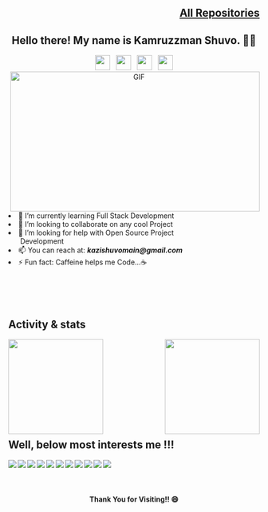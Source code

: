 <h2 align="right"><a href="https://github.com/kazishuvo22?tab=repositories">All Repositories</a></h2>
<h2 align="center">Hello there! My name is Kamruzzman Shuvo. 👋🤓</h2>

<p align='center'>
<a href="https://facebook.com/kshuvo22"><img height="30" src="https://github.com/kazishuvo22/kazishuvo22/blob/master/icon/facebook.png?raw=true"></a>&nbsp;&nbsp;
<a href="https://twitter.com/kazishuvo22"><img height="30" src="https://github.com/kazishuvo22/kazishuvo22/blob/master/icon/twitter.png?raw=true"></a>&nbsp;&nbsp;
<a href="https://instagram.com/kazi__shuvo"><img height="30" src="https://github.com/kazishuvo22/kazishuvo22/blob/master/icon/instagram.jpg?raw=true"></a>&nbsp;&nbsp;
<a href="https://www.linkedin.com/in/kamruzzman-shuvo-60ba30144/"><img height="30" src="https://github.com/kazishuvo22/kazishuvo22/blob/master/icon/linkedin.png?raw=true"></a>
<br>

<img align="right" alt="GIF" src="https://github.com/kazishuvo22/kazishuvo22/blob/master/icon/code.gif?raw=true" width="500" height="280" />
 
<li>🌱 I’m currently learning Full Stack Development </li>
<li>👯 I’m looking to collaborate on any cool Project </li>
<li>🤔 I’m looking for help with Open Source Project <br>&nbsp;&nbsp;&nbsp;&nbsp;&nbsp;&nbsp;Development  </li>
<li>📫 You can reach at: <b><i>kazishuvomain@gmail.com</i></b> </li>
<li>⚡ Fun fact: Caffeine helps me Code...☕ </li>
<br> <br> <br> <br>


<h2> Activity & stats </h2>
<img align="left" src="https://github-readme-stats.vercel.app/api?username=kazishuvo22&show_icons=true&theme=tokyonight" height="190" />
<img align="right" src="https://github-readme-stats.vercel.app/api/top-langs/?username=kazishuvo22&layout=compact" height="190" />
<br><br><br><br><br><br><br><br><br><br>

<h2>Well, below most interests me !!!</h2>
<img align="left" src="https://img.shields.io/badge/-C-000000?style=flat&logo=C" />
<img align="left" src="https://img.shields.io/badge/-C++-000000?style=flat&logo=C%2B%2B&logoColor=00599C" />
<img align="left" src="https://img.shields.io/badge/-HTML5-000000?style=flat&logo=HTML5" />
<img align="left" src="https://img.shields.io/badge/-Java-000000?style=flat&logo=Java&logoColor=007396" />
<img align="left" src="https://img.shields.io/badge/-JavaScript-000000?style=flat&logo=javascript" />
<img align="left" src="https://img.shields.io/badge/-Python-000000?style=flat&logo=python" />
<img align="left" src="https://img.shields.io/badge/-TypeScript-000000?style=flat&logo=typescript&logoColor=007ACC" />
<img align="left" src="https://img.shields.io/badge/-SQL-000000?style=flat&logo=MySQL" />
<img align="left" src="https://img.shields.io/badge/-Git-000000?style=flat&logo=git&logoColor=F05032" />
<img align="left" src="https://img.shields.io/badge/-GitHub-000000?style=flat&logo=github&logoColor=FFFFFF" />
<img align="left" src="https://img.shields.io/badge/-Linux-000000?style=flat&logo=linux&logoColor=FCC624" />
<br><br><br>
<h4 align="center" color="yellow">Thank You for Visiting!! 😄</h4>
